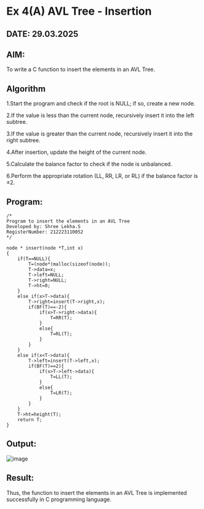 # Ex 4(A) AVL Tree - Insertion
## DATE: 29.03.2025
## AIM:
To write a C function to insert the elements in an AVL Tree.

## Algorithm

1.Start the program and check if the root is NULL; if so, create a new node.

2.If the value is less than the current node, recursively insert it into the left subtree.

3.If the value is greater than the current node, recursively insert it into the right subtree.

4.After insertion, update the height of the current node.

5.Calculate the balance factor to check if the node is unbalanced.

6.Perform the appropriate rotation (LL, RR, LR, or RL) if the balance factor is ±2.  

## Program:
```
/*
Program to insert the elements in an AVL Tree
Developed by: Shree Lekha.S
RegisterNumber: 212223110052
*/

node * insert(node *T,int x)
{
    if(T==NULL){
        T=(node*)malloc(sizeof(node));
        T->data=x;
        T->left=NULL;
        T->right=NULL;
        T->ht=0;
    }
    else if(x>T->data){
        T->right=insert(T->right,x);
        if(BF(T)==-2){
            if(x>T->right->data){
                T=RR(T);
            }
            else{
                T=RL(T);
            }
        }
    }
    else if(x<T->data){
        T->left=insert(T->left,x);
        if(BF(T)==2){
            if(x>T->left->data){
                T=LL(T);
            }
            else{
                T=LR(T);
            }
        }
    }
    T->ht=height(T);
    return T;
}

```

## Output:

![image](https://github.com/user-attachments/assets/e6e6fb72-3ed6-41d5-ad5d-5dceb04a902b)

## Result:
Thus, the function to insert the elements in an AVL Tree is implemented successfully in C programming language.
